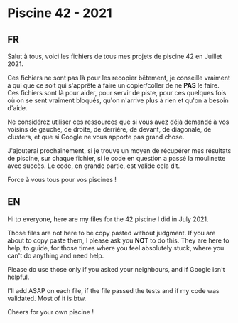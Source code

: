 # Piscine 42 - 2021
## FR
Salut à tous, voici les fichiers de tous mes projets de piscine 42 en Juillet 2021.

Ces fichiers ne sont pas là pour les recopier bêtement, je conseille vraiment à qui que ce soit qui s'apprête à faire un copier/coller de ne **PAS** le faire. Ces fichiers sont là pour aider, pour servir de piste, pour ces quelques fois où on se sent vraiment bloqués, qu'on n'arrive plus à rien et qu'on a besoin d'aide.

Ne considérez utiliser ces ressources que si vous avez déjà demandé à vos voisins de gauche, de droite, de derrière, de devant, de diagonale, de clusters, et que si Google ne vous apporte pas grand chose.

J'ajouterai prochainement, si je trouve un moyen de récupérer mes résultats de piscine, sur chaque fichier, si le code en question a passé la moulinette avec succès. Le code, en grande partie, est valide cela dit.

Force à vous tous pour vos piscines !

## EN
Hi to everyone, here are my files for the 42 piscine I did in July 2021.

Those files are not here to be copy pasted without judgment. If you are about to copy paste them, I please ask you **NOT** to do this. They are here to help, to guide, for those times where you feel absolutely stuck, where you can't do anything and need help.

Please do use those only if you asked your neighbours, and if Google isn't helpful.

I'll add ASAP on each file, if the file passed the tests and if my code was validated. Most of it is btw.

Cheers for your own piscine !
